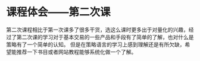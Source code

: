 # 课程体会——第二次课
第二次课程相比于第一次课多了很多干货，选这么课时更多出于对量化的兴趣，经过了第二次课的学习对于基本交易的一些产品和手段有了简单的了解，也对什么是策略有了一个简单的认知。
但是在策略语言的学习上感到理解还是有所欠缺，希望能推荐一下书目或者网站教程能够系统化做一个了解。
